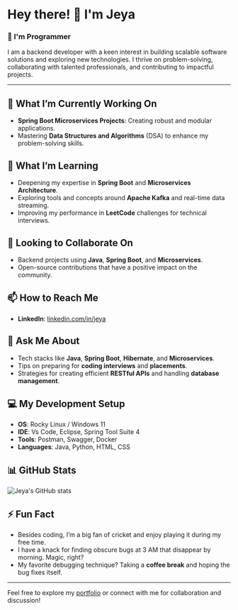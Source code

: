 # Hey there! 👋 I'm Jeya

### 🚀 I'm Programmer

I am a backend developer with a keen interest in building scalable software solutions and exploring new technologies. I thrive on problem-solving, collaborating with talented professionals, and contributing to impactful projects.

---

## 🔭 What I’m Currently Working On
- **Spring Boot Microservices Projects**: Creating robust and modular applications.
- Mastering **Data Structures and Algorithms** (DSA) to enhance my problem-solving skills.

## 🌱 What I’m Learning
- Deepening my expertise in **Spring Boot** and **Microservices Architecture**.
- Exploring tools and concepts around **Apache Kafka** and real-time data streaming.
- Improving my performance in **LeetCode** challenges for technical interviews.

## 🤝 Looking to Collaborate On
- Backend projects using **Java**, **Spring Boot**, and **Microservices**.
- Open-source contributions that have a positive impact on the community.

## 📫 How to Reach Me
- **LinkedIn**: [linkedin.com/in/jeya](https://www.linkedin.com/in/jeya-prakash-13412b171/)

## 💬 Ask Me About
- Tech stacks like **Java**, **Spring Boot**, **Hibernate**, and **Microservices**.
- Tips on preparing for **coding interviews** and **placements**.
- Strategies for creating efficient **RESTful APIs** and handling **database management**.

## 💻 My Development Setup
- **OS**: Rocky Linux / Windows 11
- **IDE**: Vs Code, Eclipse, Spring Tool Suite 4
- **Tools**: Postman, Swagger, Docker
- **Languages**: Java, Python, HTML, CSS

## 📊 GitHub Stats
![Jeya's GitHub stats](https://github-readme-stats.vercel.app/api?username=your-github-username&show_icons=true&theme=dark)

## ⚡ Fun Fact
- Besides coding, I’m a big fan of cricket and enjoy playing it during my free time.
- I have a knack for finding obscure bugs at 3 AM that disappear by morning. Magic, right?
- My favorite debugging technique? Taking a **coffee break** and hoping the bug fixes itself.
---

Feel free to explore my [portfolio](#) or connect with me for collaboration and discussion!
